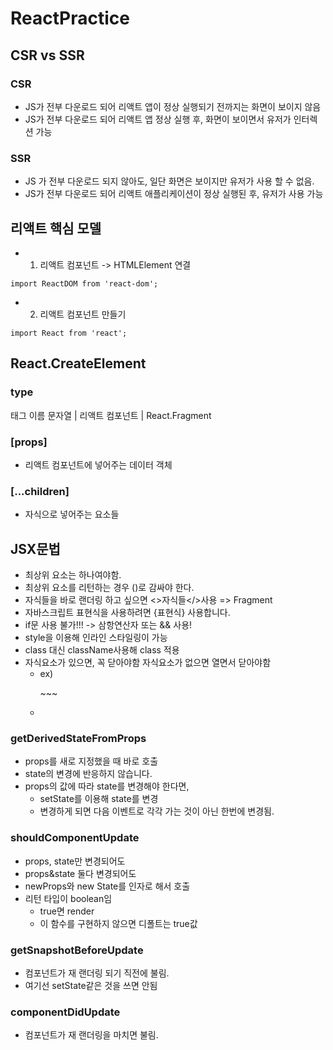 # ReactPractice

## CSR vs  SSR

### CSR
- JS가 전부 다운로드 되어 리액트 앱이 정상 실행되기 전까지는 화면이 보이지 않음
- JS가 전부 다운로드 되어 리액트 앱 정상 실행 후, 화면이 보이면서 유저가 인터렉션 가능

### SSR
- JS 가 전부 다운로드 되지 않아도, 일단 화면은 보이지만 유저가 사용 할 수 없음.
- JS가 전부 다운로드 되어 리액트 애플리케이션이 정상 실행된 후, 유저가 사용 가능

## 리액트 핵심 모델
- 1. 리액트 컴포넌트 -> HTMLElement 연결
```
import ReactDOM from 'react-dom';
```
- 2. 리액트 컴포넌트 만들기
```
import React from 'react';
```
## React.CreateElement

### type
태그 이름 문자열 | 리액트 컴포넌트 | React.Fragment

### [props]
- 리액트 컴포넌트에 넣어주는 데이터 객체

### [...children]
- 자식으로 넣어주는 요소들

## JSX문법
- 최상위 요소는 하나여야함.
- 최상위 요소를 리턴하는 경우 ()로 감싸야 한다.
- 자식들을 바로 랜더링 하고 싶으면 <>자식들</>사용 => Fragment
- 자바스크립트 표현식을 사용하려면 {표현식} 사용합니다.
- if문 사용 불가!!! -> 삼항연산자 또는 && 사용!
- style을 이용해 인라인 스타일링이 가능
- class 대신 className사용해 class 적용
- 자식요소가 있으면, 꼭 닫아야함 자식요소가 없으면 열면서 닫아야함 
    - ex) <p> ~~~ </p>
    - <br />


### getDerivedStateFromProps
- props를 새로 지정했을 때 바로 호출
- state의 변경에 반응하지 않습니다.
- props의 값에 따라 state를 변경해야 한다면,
    -  setState를 이용해 state를 변경
    -  변경하게 되면 다음 이벤트로 각각 가는 것이 아닌 한번에 변경됨.

### shouldComponentUpdate 
- props, state만 변경되어도
- props&state 둘다 변경되어도
- newProps와 new State를 인자로 해서 호출
- 리턴 타입이 boolean임
    - true면 render
    - 이 함수를 구현하지 않으면 디폴트는 true값

### getSnapshotBeforeUpdate
- 컴포넌트가 재 랜더링 되기 직전에 불림.
- 여기선 setState같은 것을 쓰면 안됨

### componentDidUpdate
- 컴포넌트가 재 랜더링을 마치면 불림.
